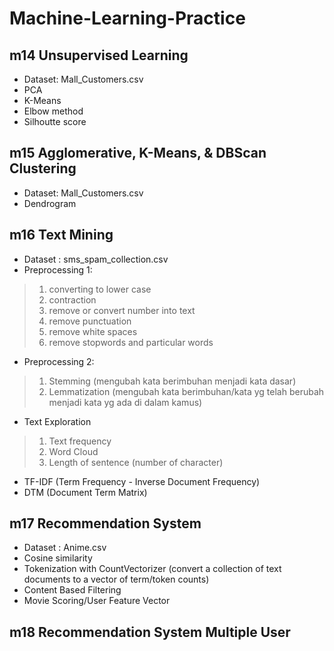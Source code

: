 # Machine-Learning-Practice


## m14 Unsupervised Learning
- Dataset: Mall_Customers.csv
- PCA
- K-Means
- Elbow method
- Silhoutte score

## m15 Agglomerative, K-Means, & DBScan Clustering
- Dataset: Mall_Customers.csv
- Dendrogram

## m16 Text Mining
- Dataset : sms_spam_collection.csv
- Preprocessing 1:
>1. converting to lower case
>2. contraction
>3. remove or convert number into text
>4. remove punctuation
>5. remove white spaces
>6. remove stopwords and particular words
- Preprocessing 2:
>1. Stemming (mengubah kata berimbuhan menjadi kata dasar)
>2. Lemmatization (mengubah kata berimbuhan/kata yg telah berubah menjadi kata yg ada di dalam kamus)
- Text Exploration
>1. Text frequency
>2. Word Cloud
>3. Length of sentence (number of character)
- TF-IDF (Term Frequency - Inverse Document Frequency)
- DTM (Document Term Matrix)

## m17 Recommendation System
- Dataset : Anime.csv
- Cosine similarity
- Tokenization with CountVectorizer (convert a collection of text documents to a vector of term/token counts)
- Content Based Filtering
- Movie Scoring/User Feature Vector

## m18 Recommendation System Multiple User
